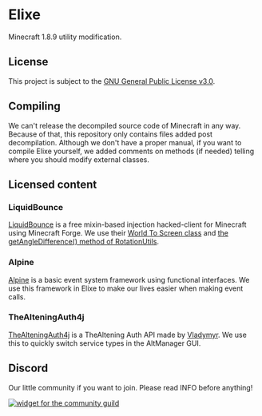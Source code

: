 # Elixe
Minecraft 1.8.9 utility modification.

## License
This project is subject to the [GNU General Public License v3.0](LICENSE). 

## Compiling
We can't release the decompiled source code of Minecraft in any way. Because of that, this repository only contains files added post decompilation. Although we don't have a proper manual, if you want to compile Elixe yourself, we added comments on methods (if needed) telling where you should modify external classes. 

## Licensed content
### LiquidBounce
[LiquidBounce](https://github.com/CCBlueX/LiquidBounce) is a free mixin-based injection hacked-client for Minecraft using Minecraft Forge. We use their [World To Screen class](https://github.com/CCBlueX/LiquidBounce/blob/master/shared/main/java/net/ccbluex/liquidbounce/utils/render/WorldToScreen.java) and [the getAngleDifference() method of RotationUtils](https://github.com/CCBlueX/LiquidBounce/blob/3f5cb5e3e65dcd3dcf12e3ae68dac33ff914f544/shared/main/java/net/ccbluex/liquidbounce/utils/RotationUtils.java#L261).

### Alpine
[Alpine](https://github.com/ZeroMemes/Alpine) is a basic event system framework using functional interfaces. We use this framework in Elixe to make our lives easier when making event calls.

### TheAlteningAuth4j
[TheAlteningAuth4j](https://github.com/TheAltening/TheAlteningAuth4j) is a TheAltening Auth API made by [Vladymyr](https://github.com/Vladymyr). We use this to quickly switch service types in the AltManager GUI.

## Discord
Our little community if you want to join. Please read INFO before anything!

[![widget for the community guild](https://discord.com/api/guilds/1323066868646281216/widget.png?style=shield)](https://discord.gg/9tfJqj5tPQ)
